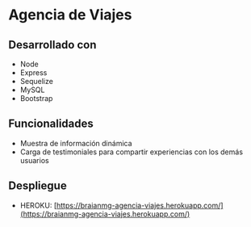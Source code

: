 # Agencia de Viajes

## Desarrollado con
- Node
- Express
- Sequelize
- MySQL
- Bootstrap

## Funcionalidades
- Muestra de información dinámica
- Carga de testimoniales para compartir experiencias con los demás usuarios

## Despliegue
- HEROKU: [https://braianmg-agencia-viajes.herokuapp.com/](https://braianmg-agencia-viajes.herokuapp.com/)
